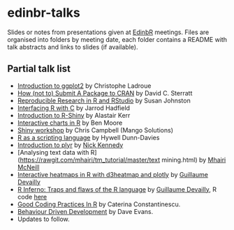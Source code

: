 # edinbr-talks

Slides or notes from presentations given at [EdinbR](http://edinbr.org) meetings. Files are organised into folders by meeting date, each folder contains a README with talk abstracts and links to slides (if available).

## Partial talk list

* [Introduction to ggplot2](https://github.com/chrislad/edinbr) by Christophe Ladroue
* [How (not to) Submit A Package to CRAN](2015-03-18/Sterratt_HowNotToSubmitAProjectToCRAN.pdf) by David C. Sterratt
* [Reproducible Research in R and RStudio](2015-04-22/Johnston_IntroReproducibleResearchRstudio.pdf) by Susan Johnston
* [Interfacing R with C](2015-04-22/Hadfield_InterfacingRwithC.pdf) by Jarrod Hadfield
* [Introduction to R-Shiny](2015-05-20/Kerr_IntroductionToRShiny.pdf) by Alastair Kerr
* [Interactive charts in R](http://blm.io/talks/edinbr_may) by Ben Moore
* [Shiny workshop](2015-06-17/Campbell_IntroToShinyWorkshop.pptx) by Chris Campbell (Mango Solutions)
* [R as a scripting language](2015-08-19/DunnDavies_RScripting.pdf) by Hywell Dunn-Davies
* [Introduction to plyr](https://rawgit.com/NikNakk/edinbr-talks/Kennedy-talk/2015-09-16/Kennedy_plyr-talk.html) by [Nick Kennedy](https://github.com/NikNakk)
* [Analysing text data with R](https://rawgit.com/mhairi/tm_tutorial/master/text mining.html) by [Mhairi McNeill](https://github.com/Mhairi)
* [Interactive heatmaps in R with d3heatmap and plotly](2015-10-21/InteractiveHeatmapsR.pdf) by [Guillaume Devailly](https://github.com/gdevailly)
* [R Inferno: Traps and flaws of the R language](2015-11-18/Rinferno.pdf) by [Guillaume Devailly](https://github.com/gdevailly), R code [here](2015-11-18/Rinferno.R)
* [Good Coding Practices In R](2015-11-18/GoodCodingPracticesInR.pdf) by Caterina Constantinescu.
* [Behaviour Driven Development](2016-02-17/BehaviourDrivenDevelopment.pdf) by Dave Evans. 
* Updates to follow.
